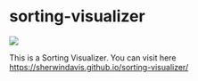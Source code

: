 # sorting-visualizer
<img src="{https://img.shields.io/badge/JavaScript-F7DF1E?style=for-the-badge&logo=javascript&logoColor=black}" />

This is a Sorting Visualizer.
You can visit here https://sherwindavis.github.io/sorting-visualizer/
